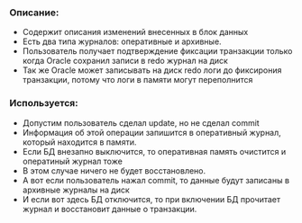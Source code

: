 ### Описание: 
  - Содержит описания изменений внесенных в блок данных
  - Есть два типа журналов: оперативные и архивные.
  - Пользователь получает подтверждение фиксации транзакции только когда Oracle сохранил записи в redo журнал на диск
  - Так же Oracle может записывать на диск redo логи до фиксирония транзакции, потому что логи в памяти могут переполнится

### Используется:
  - Допустим пользователь сделал update, но не сделал commit
  - Информация об этой операции запишится в оперативный журнал, который находится в памяти.
  - Если БД внезапно выключится, то оперативная память очистится и оператиный журнал тоже
  - В этом случае ничего не будет восстановлено.
  - А вот если пользователь нажал commit, то данные будут записаны в архивные журналы на диск
  - И если вот здесь БД отключится, то при включении БД прочитает журнал и восстановит данные о транзакции. 